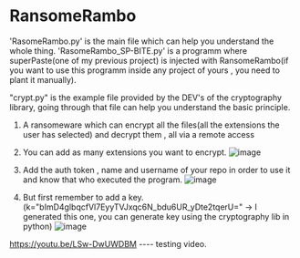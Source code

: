 # RansomeRambo
'RasomeRambo.py' is the main file which can help you understand the whole thing.
'RasomeRambo_SP-BITE.py' is a programm where superPaste(one of my previous project) is injected with RansomeRambo(if you want to use this programm inside any project of yours , you need to plant it manually).

"crypt.py" is the example file provided by the DEV's of the cryptography library, going through that file can help you understand the basic principle.

1. A ransomeware which can encrypt all the files(all the extensions the user has selected) and decrypt them , all via a remote access

2. You can add as many extensions you want to encrypt.
   ![image](https://user-images.githubusercontent.com/42895491/111677168-f84ece80-8844-11eb-9f7d-f35169a4b3b7.png)

3. Add the auth token , name and username of your repo in order to use it and know that who executed the program.
   ![image](https://user-images.githubusercontent.com/42895491/111677092-e2410e00-8844-11eb-899a-c8dc82933074.png)
   
4. But first remember to add a key.(k="bImD4glbqcfVl7EyyTVJxqc6N_bdu6UR_yDte2tqerU=" -> I generated this one, you can generate key using the cryptography lib in python)
   ![image](https://user-images.githubusercontent.com/42895491/111678524-65af2f00-8846-11eb-8788-34d0bf7ac2b8.png)
    
 
https://youtu.be/LSw-DwUWDBM ---- testing video.
